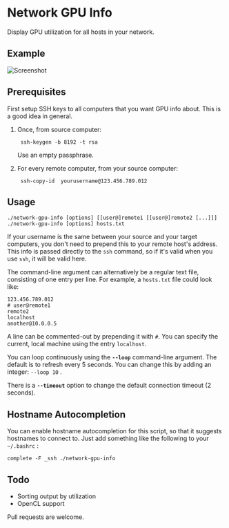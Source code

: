 # Network GPU Info

Display GPU utilization for all hosts in your network.


## Example
![Screenshot](img/screenshot.png?raw=true)


## Prerequisites
First setup SSH keys to all computers that you want GPU info about.  This is a good idea in general.

1. Once, from source computer:

        ssh-keygen -b 8192 -t rsa
        
   Use an empty passphrase.

2. For every remote computer, from your source computer:

        ssh-copy-id  yourusername@123.456.789.012


## Usage

    ./network-gpu-info [options] [[user@]remote1 [[user@]remote2 [...]]]
    ./network-gpu-info [options] hosts.txt

If your username is the same between your source and your target computers, you
don't need to prepend this to your remote host's address.  This info is passed
directly to the `ssh` command, so if it's valid when you use `ssh`, it will be
valid here.

The command-line argument can alternatively be a regular text file, consisting
of one entry per line.  For example, a `hosts.txt` file could look like:

    123.456.789.012
    # user@remote1
    remote2
    localhost
    another@10.0.0.5

A line can be commented-out by prepending it with `#`.  You can specify the current,
local machine using the entry `localhost`.

You can loop continuously using the **`--loop`** command-line argument.  The default
is to refresh every 5 seconds.  You can change this by adding an integer: `--loop 10` .

There is a **`--timeout`** option to change the default connection timeout (2 seconds).


## Hostname Autocompletion
You can enable hostname autocompletion for this script, so that it suggests hostnames to
connect to.  Just add something like the following to your `~/.bashrc` :

    complete -F _ssh ./network-gpu-info


## Todo
- Sorting output by utilization
- OpenCL support

Pull requests are welcome.
